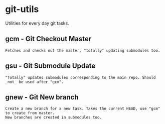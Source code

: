 git-utils
=========

Utilities for every day git tasks.

## gcm - Git Checkout Master
	Fetches and checks out the master, "totally" updating submodules too.
	
## gsu - Git Submodule Update
	"Totally" updates submodules corresponding to the main repo. Should _not_ be used after "gcm".
	
## gnew - Git New branch
	Create a new branch for a new task. Takes the current HEAD, use "gcm" to create from master.
	New branches are created in submodules too.